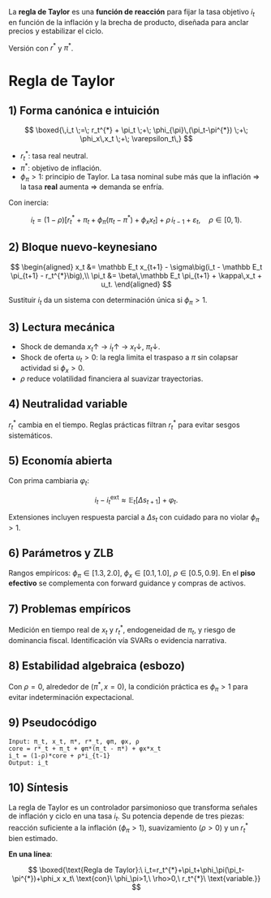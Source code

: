 La **regla de Taylor** es una **función de reacción** para fijar la tasa objetivo $i_t$ en función de la inflación y la brecha de producto, diseñada para anclar precios y estabilizar el ciclo.

Versión con $r^*$ y $\pi^*$.

# Regla de Taylor

## 1) Forma canónica e intuición

$$
\boxed{\,i_t \;=\; r_t^{*} + \pi_t \;+\; \phi_{\pi}\,(\pi_t-\pi^{*}) \;+\; \phi_x\,x_t \;+\; \varepsilon_t\,}
$$

* $r_t^{*}$: tasa real neutral.
* $\pi^{*}$: objetivo de inflación.
* $\phi_{\pi}>1$: principio de Taylor. La tasa nominal sube más que la inflación ⇒ la tasa **real** aumenta ⇒ demanda se enfría.

Con inercia:

$$
i_t =(1-\rho)\Big[r_t^{*} + \pi_t + \phi_{\pi}(\pi_t-\pi^{*}) + \phi_x x_t\Big] + \rho\, i_{t-1} + \varepsilon_t,\quad \rho\in[0,1).
$$

## 2) Bloque nuevo-keynesiano

$$
\begin{aligned}
x_t &= \mathbb E_t x_{t+1} - \sigma\big(i_t - \mathbb E_t \pi_{t+1} - r_t^{*}\big),\\
\pi_t &= \beta\,\mathbb E_t \pi_{t+1} + \kappa\,x_t + u_t.
\end{aligned}
$$

Sustituir $i_t$ da un sistema con determinación única si $\phi_\pi>1$.

## 3) Lectura mecánica

* Shock de demanda $x_t\uparrow$ → $i_t\uparrow$ → $x_t\downarrow$, $\pi_t\downarrow$.
* Shock de oferta $u_t>0$: la regla limita el traspaso a $\pi$ sin colapsar actividad si $\phi_x>0$.
* $\rho$ reduce volatilidad financiera al suavizar trayectorias.

## 4) Neutralidad variable

$r_t^{*}$ cambia en el tiempo. Reglas prácticas filtran $r_t^{*}$ para evitar sesgos sistemáticos.

## 5) Economía abierta

Con prima cambiaria $\varphi_t$:

$$
i_t - i_t^{\text{ext}} \approx \mathbb E_t[\Delta s_{t+1}] + \varphi_t.
$$

Extensiones incluyen respuesta parcial a $\Delta s_t$ con cuidado para no violar $\phi_\pi>1$.

## 6) Parámetros y ZLB

Rangos empíricos: $\phi_\pi\in[1.3,2.0]$, $\phi_x\in[0.1,1.0]$, $\rho\in[0.5,0.9]$. En el **piso efectivo** se complementa con forward guidance y compras de activos.

## 7) Problemas empíricos

Medición en tiempo real de $x_t$ y $r_t^{*}$, endogeneidad de $\pi_t$, y riesgo de dominancia fiscal. Identificación vía SVARs o evidencia narrativa.

## 8) Estabilidad algebraica (esbozo)

Con $\rho=0$, alrededor de $(\pi^{*},x=0)$, la condición práctica es $\phi_\pi>1$ para evitar indeterminación expectacional.

## 9) Pseudocódigo

```
Input: π_t, x_t, π*, r*_t, φπ, φx, ρ
core = r*_t + π_t + φπ*(π_t - π*) + φx*x_t
i_t = (1-ρ)*core + ρ*i_{t-1}
Output: i_t
```

## 10) Síntesis

La regla de Taylor es un controlador parsimonioso que transforma señales de inflación y ciclo en una tasa $i_t$. Su potencia depende de tres piezas: reacción suficiente a la inflación ($\phi_\pi>1$), suavizamiento ($\rho>0$) y un $r_t^{*}$ bien estimado.

**En una línea**:

$$
\boxed{\text{Regla de Taylor}:\ i_t=r_t^{*}+\pi_t+\phi_\pi(\pi_t-\pi^{*})+\phi_x x_t\ \text{con}\ \phi_\pi>1,\ \rho>0,\ r_t^{*}\ \text{variable.}}
$$
